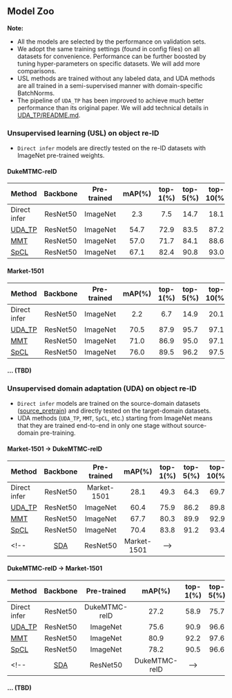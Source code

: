 ## Model Zoo

**Note:**
- All the models are selected by the performance on validation sets.
- We adopt the same training settings (found in config files) on all datasets for convenience. Performance can be further boosted by tuning hyper-parameters on specific datasets. We will add more comparisons.
- USL methods are trained without any labeled data, and UDA methods are all trained in a semi-supervised manner with domain-specific BatchNorms.
- The pipeline of `UDA_TP` has been improved to achieve much better performance than its original paper. We will add technical details in [UDA_TP/README.md](../tools/UDA_TP).

### Unsupervised learning (USL) on object re-ID

- `Direct infer` models are directly tested on the re-ID datasets with ImageNet pre-trained weights.
<!-- - Methods (`UDA_TP`, `MMT`, `SpCL`, etc.) are in the USL version without any labeled data. -->

#### DukeMTMC-reID

| Method | Backbone | Pre-trained | mAP(%) | top-1(%) | top-5(%) | top-10(%) | Train time | Download |
| ----- | :------: | :---------: | :----: | :------: | :------: | :-------: | :------: | :------: |
| Direct infer | ResNet50 | ImageNet | 2.3 | 7.5 | 14.7 | 18.1 | n/a |
| [UDA_TP](../tools/UDA_TP) | ResNet50 | ImageNet | 54.7 | 72.9 | 83.5 | 87.2 | ~2.5h | [[drive]](https://drive.google.com/file/d/1zY8VBIq0QifuljX_WK51xDY6ATZaVjEm/view?usp=sharing) |
| [MMT](../tools/MMT/) | ResNet50 | ImageNet | 57.0 | 71.7 | 84.1 | 88.6 | ~4h | [[drive]](https://drive.google.com/file/d/1DnQAFnYowHq6lsX6dcAZqDhsnbd52MyK/view?usp=sharing) |
| [SpCL](../tools/SpCL/) | ResNet50 | ImageNet | 67.1 | 82.4 | 90.8 | 93.0 | ~2h | [[drive]](https://drive.google.com/file/d/16BpSqexmHtWg293X5oZRrBWxVfSdgER9/view?usp=sharing) |

#### Market-1501

| Method | Backbone | Pre-trained | mAP(%) | top-1(%) | top-5(%) | top-10(%) | Train time | Download |
| ----- | :------: | :---------: | :----: | :------: | :------: | :-------: | :------: | :------: |
| Direct infer | ResNet50 | ImageNet | 2.2 | 6.7 | 14.9 | 20.1 | n/a |
| [UDA_TP](../tools/UDA_TP) | ResNet50 | ImageNet | 70.5 | 87.9 | 95.7 | 97.1 | ~2.5h | [[drive]](https://drive.google.com/file/d/1Q3NABjVKDmzIlPMliyRneQeOxPg6k-tG/view?usp=sharing) |
| [MMT](../tools/MMT/) | ResNet50 | ImageNet | 71.0 | 86.9 | 95.0 | 97.1 | ~4h | [[drive]](https://drive.google.com/file/d/1fio3UkTXzhm8WDTAYvFdnm5SSrbSlWqX/view?usp=sharing) |
| [SpCL](../tools/SpCL/) | ResNet50 | ImageNet | 76.0 | 89.5 | 96.2 | 97.5 | ~2h | [[drive]](https://drive.google.com/file/d/1cBfDcZGAdL1x7u53Wkci2xZBQ6A-uW7a/view?usp=sharing) |

#### ... (TBD)


### Unsupervised domain adaptation (UDA) on object re-ID

- `Direct infer` models are trained on the source-domain datasets ([source_pretrain](../tools/source_pretrain)) and directly tested on the target-domain datasets.
- UDA methods (`UDA_TP`, `MMT`, `SpCL`, etc.) starting from ImageNet means that they are trained end-to-end in only one stage without source-domain pre-training.
<!-- - Domain-specific BNs are adopted in all UDA methods. -->

#### Market-1501 -> DukeMTMC-reID

| Method | Backbone | Pre-trained | mAP(%) | top-1(%) | top-5(%) | top-10(%) | Train time | Download |
| ----- | :------: | :---------: | :----: | :------: | :------: | :-------: | :------: | :------: |
| Direct infer | ResNet50 | Market-1501 | 28.1 | 49.3 | 64.3 | 69.7 | ~1h | [[drive]](https://drive.google.com/file/d/1kEVGJfzmGdRM6EYk9Pigs26df2Xk15Dg/view?usp=sharing) |
| [UDA_TP](../tools/UDA_TP) | ResNet50 | ImageNet | 60.4 | 75.9 | 86.2 | 89.8 | ~3h | [[drive]](https://drive.google.com/file/d/1z14TQ1Jc4nlFQMAqULxtRbcyGKNY2Jlt/view?usp=sharing) |
| [MMT](../tools/MMT/) | ResNet50 | ImageNet | 67.7 | 80.3 | 89.9 | 92.9 | ~6h | [[drive]](https://drive.google.com/file/d/1gXuVxSS9gKuGVPa76OBIB7WGdmAdqA7n/view?usp=sharing) |
| [SpCL](../tools/SpCL/) | ResNet50 | ImageNet | 70.4 | 83.8 | 91.2 | 93.4 | ~3h | [[drive]](https://drive.google.com/file/d/110W6Rvp0gylF8WNKTRrgVteIvA5qCtYQ/view?usp=sharing) |
<!-- | [SDA](../tools/SDA/) | ResNet50 | Market-1501 | -->

#### DukeMTMC-reID -> Market-1501

| Method | Backbone | Pre-trained | mAP(%) | top-1(%) | top-5(%) | top-10(%) | Train time | Download |
| ----- | :------: | :---------: | :----: | :------: | :------: | :-------: | :------: | :------: |
| Direct infer | ResNet50 | DukeMTMC-reID | 27.2 | 58.9 | 75.7 | 81.4 | ~1h | [[drive]](https://drive.google.com/file/d/1fIQduTzMHtZ_LTPzburtlaKu7aljYjRx/view?usp=sharing) |
| [UDA_TP](../tools/UDA_TP) | ResNet50 | ImageNet | 75.6 | 90.9 | 96.6 | 97.8 | ~3h | [[drive]](https://drive.google.com/file/d/1gDFSI64Wqln19FG8XRRvOd0pebmvqb-V/view?usp=sharing) |
| [MMT](../tools/MMT/) | ResNet50 | ImageNet | 80.9 | 92.2 | 97.6 | 98.4 | ~6h | [[drive]](https://drive.google.com/file/d/1fOljN4B3XJbfyt1CZoDy1A08MlhcQQ8M/view?usp=sharing) |
| [SpCL](../tools/SpCL/) | ResNet50 | ImageNet | 78.2 | 90.5 | 96.6 | 97.8 | ~3h | [[drive]](https://drive.google.com/file/d/1SUgk6oerpA-AZf2Z30Mww_S3DUPpBnpT/view?usp=sharing) |
<!-- | [SDA](../tools/SDA/) | ResNet50 | DukeMTMC-reID | -->

#### ... (TBD)
